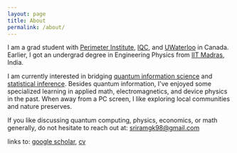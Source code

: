 ```yaml
---
layout: page
title: About
permalink: /about/
---
```


I am a grad student with [Perimeter Institute](https://perimeterinstitute.ca), [IQC](https://uwaterloo.ca/institute-for-quantum-computing/), and [UWaterloo](https://uwaterloo.ca) in Canada. Earlier, I got an undergrad degree in Engineering Physics from [IIT Madras](https://www.iitm.ac.in/), India.

I am currently interested in bridging [quantum information science](https://en.wikipedia.org/wiki/Quantum_information_science) and [statistical inference](https://en.wikipedia.org/wiki/Statistical_inference). Besides quantum information, I've enjoyed some specialized learning in applied math, electromagnetics, and device physics in the past. When away from a PC screen, I like exploring local communities and nature preserves.

If you like discussing quantum computing, physics, economics, or math generally, do not hesitate to reach out at: [sriramgk98@gmail.com](mailto:sriramgk98@gmail.com)

links to: [google scholar](https://scholar.google.com/citations?user=d9-T--sAAAAJ&hl=en), [cv](https://sriramgkn.github.io/docs/CV_ram.pdf)



<!-- ![Image of Sriram](https://raw.githubusercontent.com/SriramGkn/sriramgkn.github.io/master/images/Outside_Godav.jpeg)
Outside my hostel at IITM! The COVID-19 pandemic forced us out of this beautiful campus with little notice. -->
<!--[IQC Waterloo](https://uwaterloo.ca/institute-for-quantum-computing/)-->
